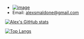 * [![image](https://img.shields.io/badge/linkedin-%230077B5.svg?&style=for-the-badge&logo=linkedin&logoColor=white)](https://www.linkedin.com/in/alex-smaldone/)
* Email: alexsmaldone@gmail.com


[![Alex's GitHub stats](https://github-readme-stats.vercel.app/api?username=alexsmaldone&theme=radical&show_icons=true)](https://github.com/alexsmaldone/)

[![Top Langs](https://github-readme-stats.vercel.app/api/top-langs/?username=alexsmaldone&theme=radical&layout=compact)](https://github.com/alexsmaldone/)



